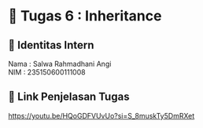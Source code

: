 # 📁 Tugas 6 : Inheritance

## 👤 Identitas Intern
Nama : Salwa Rahmadhani Angi             
NIM  : 235150600111008

## 🔗 Link Penjelasan Tugas

https://youtu.be/HQoGDFVUvUo?si=S_8muskTy5DmRXet

